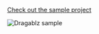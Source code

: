 [Check out the sample project](https://github.com/Kinnara/ModernWpf/tree/master/samples/DragablzSample)

![Dragablz sample](https://github.com/Kinnara/ModernWpf/blob/master/docs/images/Dragablz.png)